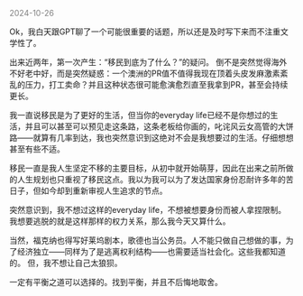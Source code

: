 
<span style="color: gray;">2024-10-26</span>

Ok，我白天跟GPT聊了一个可能很重要的话题，所以还是及时写下来而不注重文学性了。

出来近两年，第一次产生：“移民到底为了什么？”的疑问。
倒不是突然觉得海外不好老中好，而是突然疑惑：一个澳洲的PR值不值得我现在顶着头皮发麻激素紊乱的压力，打工卖命？并且这种状态很可能愈演愈烈直至我拿到PR，甚至会持续更长。

我一直说移民是为了更好的生活，但当你的everyday life已经不是你想过的生活，并且可以甚至可以预见走这条路，这条老板给你画的，叱诧风云女高管的大饼路——就算有几率到达，我也突然意识到这绝对不会是我想要过的生活。仔细想想甚至有些不适。

移民一直是我人生坚定不移的主要目标，从初中就开始萌芽，因此在出来之前所做的人生规划也只重视了移民这点。我以为我可以为了发达国家身份忍耐许多年的苦日子，但如今却到重新审视人生追求的节点。

突然意识到，我不想过这样的everyday life，不想被想要身份而被人拿捏限制。我想要逃脱的就是这样那样的权力关系，那么我今天又算什么。

当然，福克纳也得写好莱坞剧本，歌德也当公务员。人不能只做自己想做的事，为了经济独立——同样为了是逃离权利结构——也需要适当社会化。这些我都知道的。
但，我不想让自己太狼狈。

一定有平衡之道可以选择的。找到平衡，并且不后悔地取舍。
